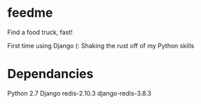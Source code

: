 # feedme
Find a food truck, fast!

First time using Django (: Shaking the rust off of my Python skills

# Dependancies
Python 2.7
Django
redis-2.10.3
django-redis-3.8.3
